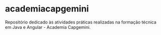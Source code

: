 # academiacapgemini
Repositório dedicado às atividades práticas realizadas na formação técnica em Java e Angular - Academia Capgemini.
